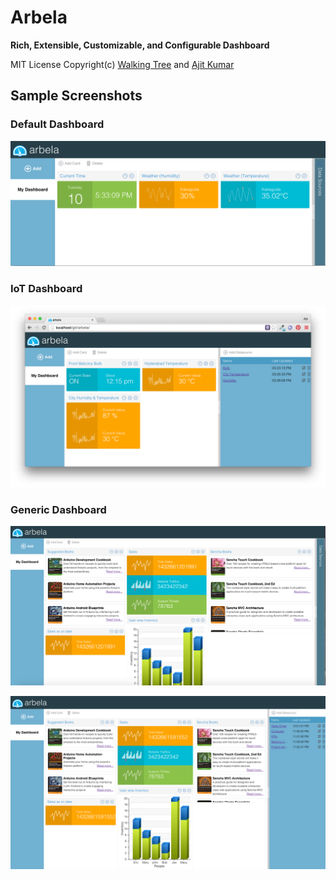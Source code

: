 # Arbela

**Rich, Extensible, Customizable, and Configurable Dashboard**

MIT License
Copyright(c) [Walking Tree](http://walkingtree.in) and [Ajit Kumar](https://github.com/ajit-kumar-azad)

## Sample Screenshots

### Default Dashboard

![Image 1](https://github.com/ajit-kumar-azad/arbela/blob/master/screenshots/image05.png)

### IoT Dashboard

![Image 2](https://github.com/ajit-kumar-azad/arbela/blob/master/screenshots/image04.png)

### Generic Dashboard

![Image 3](https://github.com/ajit-kumar-azad/arbela/blob/master/screenshots/image01.png)

![Image 4](https://github.com/ajit-kumar-azad/arbela/blob/master/screenshots/image02.png)
